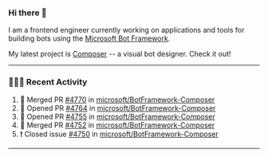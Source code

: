 ### Hi there 👋

I am a frontend engineer currently working on applications and tools for building bots using the [Microsoft Bot Framework](https://dev.botframework.com/).

My latest project is [Composer](https://github.com/microsoft/BotFramework-Composer) -- a visual bot designer. Check it out!

---

### 👨🏻‍💻 Recent Activity

<!--START_SECTION:activity-->
1. 🎉 Merged PR [#4770](https://github.com/microsoft/BotFramework-Composer/pull/4770) in [microsoft/BotFramework-Composer](https://github.com/microsoft/BotFramework-Composer)
2. 💪 Opened PR [#4764](https://github.com/microsoft/BotFramework-Composer/pull/4764) in [microsoft/BotFramework-Composer](https://github.com/microsoft/BotFramework-Composer)
3. 💪 Opened PR [#4755](https://github.com/microsoft/BotFramework-Composer/pull/4755) in [microsoft/BotFramework-Composer](https://github.com/microsoft/BotFramework-Composer)
4. 🎉 Merged PR [#4752](https://github.com/microsoft/BotFramework-Composer/pull/4752) in [microsoft/BotFramework-Composer](https://github.com/microsoft/BotFramework-Composer)
5. ❗️ Closed issue [#4750](https://github.com/microsoft/BotFramework-Composer/issues/4750) in [microsoft/BotFramework-Composer](https://github.com/microsoft/BotFramework-Composer)
<!--END_SECTION:activity-->

---

<!--
**a-b-r-o-w-n/a-b-r-o-w-n** is a ✨ _special_ ✨ repository because its `README.md` (this file) appears on your GitHub profile.

Here are some ideas to get you started:

- 🔭 I’m currently working on ...
- 🌱 I’m currently learning ...
- 👯 I’m looking to collaborate on ...
- 🤔 I’m looking for help with ...
- 💬 Ask me about ...
- 📫 How to reach me: ...
- 😄 Pronouns: ...
- ⚡ Fun fact: ...
-->

